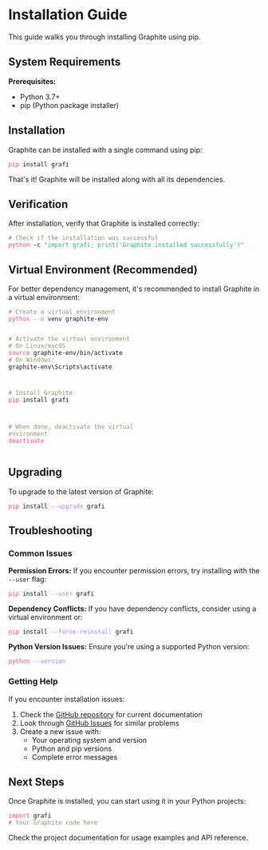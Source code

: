 # Installation Guide

This guide walks you through installing Graphite using pip.

## System Requirements

**Prerequisites:**

- Python 3.7+
- pip (Python package installer)

## Installation

Graphite can be installed with a single command using pip:

<!-- ```bash
pip install grafi
``` -->

<div class="bash"><pre>
<code><span style="color:#FF4689">pip</span> install grafi</code></pre></div>

That's it! Graphite will be installed along with all its dependencies.

## Verification

After installation, verify that Graphite is installed correctly:

<!-- ```bash
# Check if the installation was successful
python -c "import grafi; print('Graphite installed successfully')"
``` -->

<div class="bash"><pre>
<code><span style="color:#959077"># Check if the installation was successful</span>
<span style="color:#FF4689">python</span> -c <span style="color:#2fb170">"import grafi; print('Graphite installed successfully')"</span></code></pre></div>

## Virtual Environment (Recommended)

For better dependency management, it's recommended to install Graphite in a virtual environment:

<!-- ```bash
# Create a virtual environment
python -m venv graphite-env

# Activate the virtual environment
# On Linux/macOS:
source graphite-env/bin/activate
# On Windows:
graphite-env\Scripts\activate

# Install Graphite
pip install grafi

# When done, deactivate the virtual environment
deactivate
``` -->

<div class="bash"><pre>
<code><span style="color:#959077"># Create a virtual environment</span>
<span style="color:#FF4689">python</span> <span style="color:#AE81FF">--m</span> venv graphite-env

<span style="color:#959077"># Activate the virtual environment</span>
<span style="color:#959077"># On Linux/macOS</span>
<span style="color:#FF4689">source</span> graphite-env/bin/activate
<span style="color:#959077"># On Windows:</span>
graphite-env\Scripts\activate

<span style="color:#959077"># Install Graphite</span>
<span style="color:#FF4689">pip</span> install grafi

<span style="color:#959077"># When done, deactivate the virtual environment</span>
<span style="color:#FF4689">deactivate</span></code></pre></div>

## Upgrading

To upgrade to the latest version of Graphite:

<!-- ```bash
pip install --upgrade grafi
``` -->

<div class="bash"><pre>
<code><span style="color:#FF4689">pip</span> install <span style="color:#AE81FF">--upgrade</span> grafi</code></pre></div>

## Troubleshooting

### Common Issues

**Permission Errors:**
If you encounter permission errors, try installing with the `--user` flag:

<!-- ```bash
pip install --user grafi
``` -->

<div class="bash"><pre>
<code><span style="color:#FF4689">pip</span> install <span style="color:#AE81FF">--user</span> grafi</code></pre></div>

**Dependency Conflicts:**
If you have dependency conflicts, consider using a virtual environment or:

<!-- ```bash
pip install --force-reinstall grafi
``` -->

<div class="bash"><pre>
<code><span style="color:#FF4689">pip</span> install <span style="color:#AE81FF">--force-reinstall</span> grafi</code></pre></div>

**Python Version Issues:**
Ensure you're using a supported Python version:

<!-- ```bash
python --version
``` -->

<div class="bash"><pre>
<code><span style="color:#FF4689">python</span> <span style="color:#AE81FF">--version</span></code></pre></div>

### Getting Help

If you encounter installation issues:

1. Check the [GitHub repository](https://github.com/binome-dev/graphite) for current documentation
2. Look through [GitHub Issues](https://github.com/binome-dev/graphite/issues) for similar problems
3. Create a new issue with:
   - Your operating system and version
   - Python and pip versions
   - Complete error messages

## Next Steps

Once Graphite is installed, you can start using it in your Python projects:

<!-- ```python
import grafi
# Your Graphite code here
``` -->
<div class="bash"><pre>
<code><span style="color:#FF4689">import</span> grafi</span>
<span style="color:#959077"># Your Graphite code here</span></code></pre></div>

Check the project documentation for usage examples and API reference.
